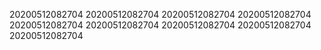 20200512082704
20200512082704
20200512082704
20200512082704
20200512082704
20200512082704
20200512082704
20200512082704
20200512082704
